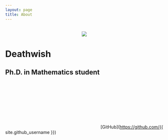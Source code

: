 ```yaml
---
layout: page
title: About
---
```

<br>
<center>
<image src="{% link assets/avatar.png %}"/>
</center>

# Deathwish
## Ph.D. in Mathematics student

<a rel="me" href="https://github.com/{{ site.github_username }}" title="{{
social.github | escape }}"><svg class="svg-icon grey"><use xlink:href="{{ '/assets/minima-social-icons.svg#github' | relative_url }}"></use></svg></a>
[GitHub](https://github.com/{{ site.github_username }})
